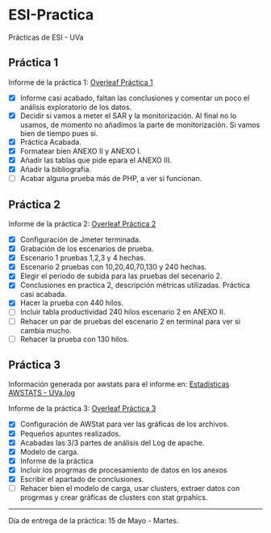 # ESI-Practica
Prácticas de ESI - UVa

## Práctica 1
Informe de la práctica 1: [Overleaf Práctica 1](https://v2.overleaf.com/read/xmxxsjfhsngk)
- [x] Informe casi acabado, faltan las conclusiones y comentar un poco el análisis exploratorio de los datos.
- [x] Decidir si vamos a meter el SAR y la monitorización. Al final no lo usamos, de momento no añadimos la parte de monitorización. Si vamos bien de tiempo pues si. 
- [x] Práctica Acabada.
- [x] Formatear bien ANEXO II y ANEXO I. 
- [x] Añadir las tablas que pide epara el ANEXO III.
- [x] Añadir la bibliografía.
- [ ] Acabar alguna prueba más de PHP, a ver si funcionan.

## Práctica 2
Informe de la práctica 2: [Overleaf Práctica 2](https://v2.overleaf.com/read/sqrgxzmbmswh)
- [x] Configuración de Jmeter terminada.
- [x] Grabación de los escenarios de prueba.
- [x] Escenario 1 pruebas 1,2,3 y 4 hechas.
- [x] Escenario 2 pruebas con 10,20,40,70,130 y 240 hechas.
- [x] Elegir el periodo de subida para las pruebas del secenario 2.
- [x] Conclusiones en practica 2, descripción métricas utilizadas. Práctica casi acabada. 
- [x] Hacer la prueba con 440 hilos.
- [ ] Incluir tabla productividad 240 hilos escenario 2 en ANEXO II.
- [ ] Rehacer un par de pruebas del escenario 2 en terminal para ver si cambia mucho.
- [ ] Rehacer la prueba con 130 hilos.

## Práctica 3
Información generada por awstats para el informe en: [Estadísticas AWSTATS - UVa.log](http://serverandroid.ddns.net:47000/cgi-bin/awstats.pl?config=uva.es)

Informe de la práctica 3: [Overleaf Práctica 3](https://v2.overleaf.com/read/rfzzvgpdrsss)
- [x] Configuración de AWStat para ver las gráficas de los archivos.
- [x] Pequeños apuntes realizados.
- [x] Acabadas las 3/3 partes de análisis del Log de apache.
- [x] Modelo de carga.
- [x] Informe de la práctica
- [x] Incluir los progrmas de procesamiento de datos en los anexos
- [x] Escribir el apartado de conclusiones.
- [ ] Rehacer bien el modelo de carga, usar clusters, extraer datos con progrmas y crear gráficas de clusters con stat grpahics.  
---
Día de entrega de la práctica: 15 de Mayo - Martes.


